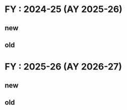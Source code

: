 # FY : 2024-25 (AY 2025-26) 
## new






## old




# FY : 2025-26 (AY 2026-27)
## new





## old
